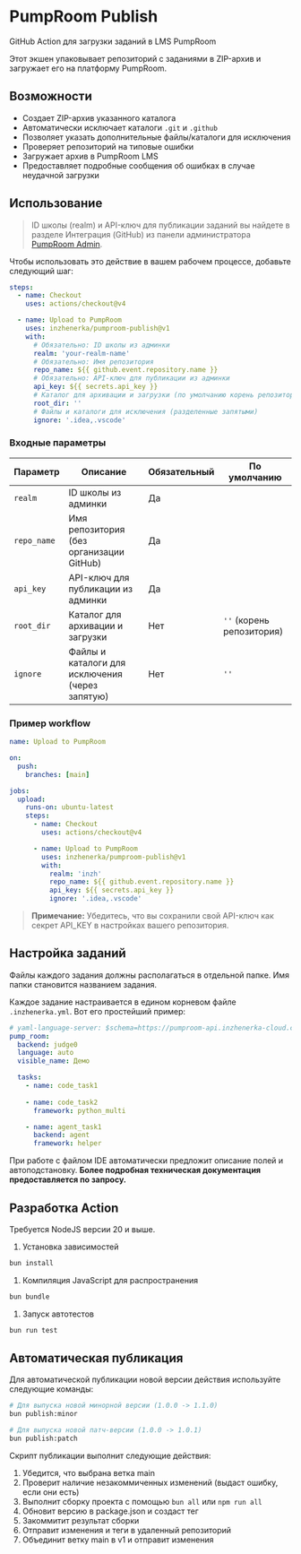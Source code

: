 # PumpRoom Publish

GitHub Action для загрузки заданий в LMS PumpRoom

Этот экшен упаковывает репозиторий с заданиями в ZIP-архив и загружает его на
платформу PumpRoom.

## Возможности

- Создает ZIP-архив указанного каталога
- Автоматически исключает каталоги `.git` и `.github`
- Позволяет указать дополнительные файлы/каталоги для исключения
- Проверяет репозиторий на типовые ошибки
- Загружает архив в PumpRoom LMS
- Предоставляет подробные сообщения об ошибках в случае неудачной загрузки

## Использование

> ID школы (realm) и API-ключ для публикации заданий вы найдете в разделе
> Интеграция (GitHub) из панели администратора
> [PumpRoom Admin](https://admin.pumproom.tech/).

Чтобы использовать это действие в вашем рабочем процессе, добавьте следующий
шаг:

```yaml
steps:
  - name: Checkout
    uses: actions/checkout@v4

  - name: Upload to PumpRoom
    uses: inzhenerka/pumproom-publish@v1
    with:
      # Обязательно: ID школы из админки
      realm: 'your-realm-name'
      # Обязательно: Имя репозитория
      repo_name: ${{ github.event.repository.name }}
      # Обязательно: API-ключ для публикации из админки
      api_key: ${{ secrets.api_key }}
      # Каталог для архивации и загрузки (по умолчанию корень репозитория)
      root_dir: ''
      # Файлы и каталоги для исключения (разделенные запятыми)
      ignore: '.idea,.vscode'
```

### Входные параметры

| Параметр    | Описание                                        | Обязательный | По умолчанию              |
| ----------- | ----------------------------------------------- | ------------ | ------------------------- |
| `realm`     | ID школы из админки                             | Да           |                           |
| `repo_name` | Имя репозитория (без организации GitHub)        | Да           |                           |
| `api_key`   | API-ключ для публикации из админки              | Да           |                           |
| `root_dir`  | Каталог для архивации и загрузки                | Нет          | `''` (корень репозитория) |
| `ignore`    | Файлы и каталоги для исключения (через запятую) | Нет          | `''`                      |

### Пример workflow

```yaml
name: Upload to PumpRoom

on:
  push:
    branches: [main]

jobs:
  upload:
    runs-on: ubuntu-latest
    steps:
      - name: Checkout
        uses: actions/checkout@v4

      - name: Upload to PumpRoom
        uses: inzhenerka/pumproom-publish@v1
        with:
          realm: 'inzh'
          repo_name: ${{ github.event.repository.name }}
          api_key: ${{ secrets.api_key }}
          ignore: '.idea,.vscode'
```

> **Примечание:** Убедитесь, что вы сохранили свой API-ключ как секрет API_KEY в
> настройках вашего репозитория.

## Настройка заданий

Файлы каждого задания должны располагаться в отдельной папке. Имя папки становится названием задания.

Каждое задание настраивается в едином корневом файле `.inzhenerka.yml`. Вот его простейший пример:

```yaml
# yaml-language-server: $schema=https://pumproom-api.inzhenerka-cloud.com/inzhenerka_schema
pump_room:
  backend: judge0
  language: auto
  visible_name: Демо

  tasks:
    - name: code_task1
      
    - name: code_task2
      framework: python_multi

    - name: agent_task1
      backend: agent
      framework: helper
```

При работе с файлом IDE автоматически предложит описание полей и автоподстановку. 
**Более подробная техническая документация предоставляется по запросу.**

## Разработка Action

Требуется NodeJS версии 20 и выше.

1. Установка зависимостей

```bash
bun install
```

1. Компиляция JavaScript для распространения

```bash
bun bundle
```

1. Запуск автотестов

```bash
bun run test
```

## Автоматическая публикация

Для автоматической публикации новой версии действия используйте следующие
команды:

```bash
# Для выпуска новой минорной версии (1.0.0 -> 1.1.0)
bun publish:minor

# Для выпуска новой патч-версии (1.0.0 -> 1.0.1)
bun publish:patch
```

Скрипт публикации выполнит следующие действия:

1. Убедится, что выбрана ветка main
2. Проверит наличие незакоммиченных изменений (выдаст ошибку, если они есть)
3. Выполнит сборку проекта с помощью `bun all` или `npm run all`
4. Обновит версию в package.json и создаст тег
5. Закоммитит результат сборки
6. Отправит изменения и теги в удаленный репозиторий
7. Объединит ветку main в v1 и отправит изменения
